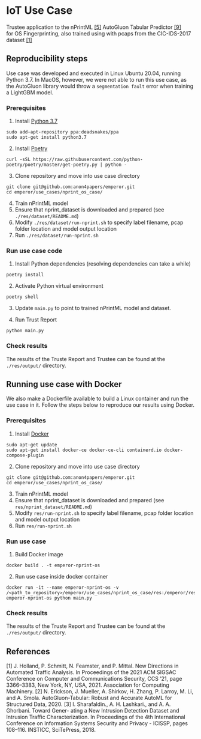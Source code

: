 # IoT Use Case

Trustee application to the nPrintML [[5]](#references) AutoGluon Tabular Predictor [[9]](#references) <br>for OS Fingerprinting, also trained using with pcaps from the CIC-IDS-2017 dataset [[1]](#references)

## Reproducibility steps

Use case was developed and executed in Linux Ubuntu 20.04, running Python 3.7.
In MacOS, however, we were not able to run this use case, as the AutoGluon library would throw a `segmentation fault` error when training a LightGBM model.

### Prerequisites

1. Install [Python 3.7](https://www.python.org/downloads/)
```   
sudo add-apt-repository ppa:deadsnakes/ppa
sudo apt-get install python3.7
```

2. Install [Poetry](https://python-poetry.org/docs/)
```
curl -sSL https://raw.githubusercontent.com/python-poetry/poetry/master/get-poetry.py | python -
```

3. Clone repository and move into use case directory
```
git clone git@github.com:anon4papers/emperor.git
cd emperor/use_cases/nprint_os_case/
```

4. Train nPrintML model
  1. Ensure that nprint_dataset is downloaded and prepared (see `./res/dataset/README.md`)
  2. Modify `./res/dataset/run-nprint.sh` to specify label filename, pcap folder location and model output location
  3. Run `./res/dataset/run-nprint.sh`


### Run use case code

1. Install Python dependencies (resolving dependencies can take a while)
```
poetry install
```

2. Activate Python virtual environment 
```
poetry shell
```

3. Update `main.py` to point to trained nPrintML model and dataset.

4. Run Trust Report
```
python main.py 
``` 

### Check results

The results of the Truste Report and Trustee can be found at the `./res/output/` directory.


## Running use case with Docker 

We also make a Dockerfile available to build a Linux container and run the use case in it. 
Follow the steps below to reproduce our results using Docker.

### Prerequisites

1. Install [Docker](https://docs.docker.com/engine/install/ubuntu/)
```
sudo apt-get update
sudo apt-get install docker-ce docker-ce-cli containerd.io docker-compose-plugin
```

2. Clone repository and move into use case directory
```
git clone git@github.com:anon4papers/emperor.git
cd emperor/use_cases/nprint_os_case/
```

3. Train nPrintML model
  1. Ensure that nprint_dataset is downloaded and prepared (see `res/nprint_dataset/README.md`)
  2. Modify `res/run-nprint.sh` to specify label filename, pcap folder location and model output location
  3. Run `res/run-nprint.sh`


### Run use case 

1. Build Docker image
```
docker build . -t emperor-nprint-os
```

2. Run use case inside docker container
```
docker run -it --name emperor-nprint-os -v /<path_to_repository>/emperor/use_cases/nprint_os_case/res:/emperor/res/ emperor-nprint-os python main.py 
```

### Check results

The results of the Truste Report and Trustee can be found at the `./res/output/` directory.

## References

[1] J. Holland, P. Schmitt, N. Feamster, and P. Mittal. New Directions in Automated Traffic Analysis. In Proceedings of the 2021 ACM SIGSAC Conference on Computer and Communications Security, CCS ’21, page 3366–3383, New York, NY, USA, 2021. Association for Computing Machinery.
[2] N. Erickson, J. Mueller, A. Shirkov, H. Zhang, P. Larroy, M. Li, and A. Smola. AutoGluon-Tabular: Robust and Accurate AutoML for Structured Data, 2020.
[3] I. Sharafaldin., A. H. Lashkari., and A. A. Ghorbani. Toward Gener- ating a New Intrusion Detection Dataset and Intrusion Traffic Characterization. In Proceedings of the 4th International Conference on Information Systems Security and Privacy - ICISSP, pages 108–116. INSTICC, SciTePress, 2018.
